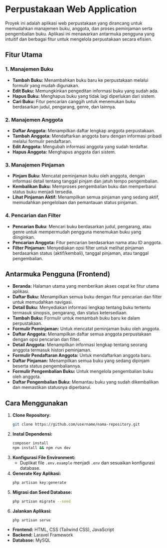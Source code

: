 # Perpustakaan Web Application

Proyek ini adalah aplikasi web perpustakaan yang dirancang untuk memudahkan manajemen buku, anggota, dan proses peminjaman serta pengembalian buku. Aplikasi ini menawarkan antarmuka pengguna yang intuitif dan berbagai fitur untuk mengelola perpustakaan secara efisien.

## **Fitur Utama**

### 1. **Manajemen Buku**
- **Tambah Buku:** Menambahkan buku baru ke perpustakaan melalui formulir yang mudah digunakan.
- **Edit Buku:** Memungkinkan pengeditan informasi buku yang sudah ada.
- **Hapus Buku:** Menghapus buku yang tidak lagi diperlukan dari sistem.
- **Cari Buku:** Fitur pencarian canggih untuk menemukan buku berdasarkan judul, pengarang, genre, dan lainnya.

### 2. **Manajemen Anggota**
- **Daftar Anggota:** Menampilkan daftar lengkap anggota perpustakaan.
- **Tambah Anggota:** Mendaftarkan anggota baru dengan informasi pribadi melalui formulir pendaftaran.
- **Edit Anggota:** Mengubah informasi anggota yang sudah terdaftar.
- **Hapus Anggota:** Menghapus anggota dari sistem.

### 3. **Manajemen Pinjaman**
- **Pinjam Buku:** Mencatat peminjaman buku oleh anggota, dengan informasi detail tentang tanggal pinjam dan jatuh tempo pengembalian.
- **Kembalikan Buku:** Memproses pengembalian buku dan memperbarui status buku menjadi tersedia.
- **Lihat Pinjaman Aktif:** Menampilkan semua pinjaman yang sedang aktif, memudahkan pengelolaan dan pemantauan status pinjaman.

### 4. **Pencarian dan Filter**
- **Pencarian Buku:** Mencari buku berdasarkan judul, pengarang, atau genre untuk mempermudah pengguna menemukan buku yang diinginkan.
- **Pencarian Anggota:** Fitur pencarian berdasarkan nama atau ID anggota.
- **Filter Pinjaman:** Menyediakan opsi filter untuk melihat pinjaman berdasarkan status (aktif/kembali), tanggal pinjaman, atau tanggal pengembalian.

## **Antarmuka Pengguna (Frontend)**

- **Beranda:** Halaman utama yang memberikan akses cepat ke fitur utama aplikasi.
- **Daftar Buku:** Menampilkan semua buku dengan fitur pencarian dan filter untuk memudahkan navigasi.
- **Detail Buku:** Menyediakan informasi lengkap tentang buku tertentu termasuk sinopsis, pengarang, dan status ketersediaan.
- **Tambah Buku:** Formulir untuk menambah buku baru ke dalam perpustakaan.
- **Formulir Peminjaman:** Untuk mencatat peminjaman buku oleh anggota.
- **Daftar Anggota:** Menampilkan daftar semua anggota perpustakaan dengan opsi pencarian dan filter.
- **Detail Anggota:** Menampilkan informasi lengkap tentang seorang anggota termasuk histori peminjaman.
- **Formulir Pendaftaran Anggota:** Untuk mendaftarkan anggota baru.
- **Daftar Pinjaman:** Menampilkan semua buku yang sedang dipinjam beserta status pengembaliannya.
- **Formulir Pengembalian Buku:** Untuk mengelola pengembalian buku oleh anggota.
- **Daftar Pengembalian Buku:** Memantau buku yang sudah dikembalikan dan memastikan statusnya diperbarui.

## **Cara Menggunakan**

1. **Clone Repository:**
   ```bash
   git clone https://github.com/username/nama-repository.git
2. **Instal Dependensi:**
   ```bash
   composer install
   npm install && npm run dev
   ```
3. **Konfigurasi File Environment:**
   - Duplikat file `.env.example` menjadi `.env` dan sesuaikan konfigurasi database.
4. **Generate Key Aplikasi:**
   ```bash
   php artisan key:generate
   ```
5. **Migrasi dan Seed Database:**
   ```bash
   php artisan migrate --seed
   ```
6. **Jalankan Aplikasi:**
   ```bash
   php artisan serve
   ```


- **Frontend:** HTML, CSS (Tailwind CSS), JavaScript
- **Backend:** Laravel Framework
- **Database:** MySQL
